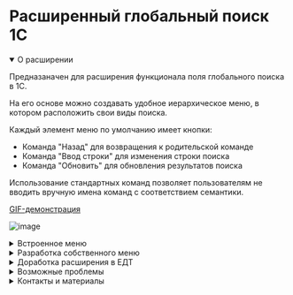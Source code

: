 # Расширенный глобальный поиск 1С

<details open>
  <summary> О расширении </summary>

Предназаначен для расширения функционала поля глобального поиска в 1С.

На его основе можно создавать удобное иерархическое меню, в котором расположить свои виды поиска.

Каждый элемент меню по умолчанию имеет кнопки:

- Команда "Назад" для возвращения к родительской команде
- Команда "Ввод строки" для изменения строки поиска
- Команда "Обновить" для обновления результатов поиска

Использование стандартных команд позволяет пользователям не вводить вручную имена команд с соответствием семантики.

[GIF-демонстрация](https://infostart.ru/upload/iblock/510/510acc8b7cae80c3908af203074d5ac5.gif)

![image](https://user-images.githubusercontent.com/42138875/226562486-7140f457-9141-4dd7-a0ed-8065f40b9d42.png)

</details>

<details>
  <summary> Встроенное меню </summary>

Расширение имеет встроенное меню для демонстрации возможностей. Активируется оно символом "\\".

<h3>Поиск по метаданным</h3>
  Позволяет искать метаданные по именам и синонимам. С фильтром по типу метаданных и без.
<details>
  <summary>Скриншоты</summary>
  <img src="https://user-images.githubusercontent.com/42138875/226563371-89a20078-391f-40f8-8616-159ba85f9cd4.png">
  <img src="https://user-images.githubusercontent.com/42138875/226563442-7a66b786-c3b5-46dc-b5a6-2aacd5e0df73.png">
  <img src="https://user-images.githubusercontent.com/42138875/226563606-872f1be6-2295-4cf0-bb39-54b30b138da3.png">
</details>

### Поиск по формам
  Позволяет искать по открытым формам. Формы можно активировать или закрывать.
  Дополнительно по форме можно искать элементы. Элемент можно активировать или дополнительно выделить заливкой.
<details>
  <summary>Скриншоты</summary>
  <img src="https://user-images.githubusercontent.com/42138875/226564901-85e8cd31-185d-49ae-ab5c-20b2d57e2a53.png">
  <img src="https://user-images.githubusercontent.com/42138875/226565075-bccd0562-aa63-46ad-a7b9-6301489892fd.png">
</details>

</details>

<details>
  <summary>Разработка собственного меню</summary>

## Разработка собственного меню

Расширение имеет переопределяемые модули для возможности создания своих меню. Все возможности переопределения можно увидеть в самих модулях, но основное:

` РГП_ГлобальныйПоискКлиентПереопределяемый.ПослеЗаполненияПараметровРасширенногоГлобальногоПоиска() `

В данный метод попадает структура ПараметрыПоиска. Описание можно посмотреть в `РГП_ГлобальныйПоискКлиент.ПараметрыРасширенногоГлобальногоПоиска`

Путем добавления команд в структуру можно создавать свои пункты иерархического меню. 
Все взаимодействие с пользователем берет на себя расширение, а разработчику нужно только создать свои методы для поиска и использовать в них при построении результата методы расширения.

## Примеры своих команд

Все команды должны иметь родителя. Все кроме "корневой", которая активируется путём ввода специального символа. Этот же символ далее будет являться разделителем команд.

В расширении есть предопределенное меню с корневой командой, использующей символ. Получить основную команду можно так:

` ОбщаяКоманда = ПараметрыПоиска.Команды.Получить("\"); `

Далее можно добавлять свои команды. Простой пример:

```
НашеМеню = РГП_ГлобальныйПоискКлиент.НоваяКомандаРасширенногоПоиска(ПараметрыПоиска, "Наше", ОбщаяКоманда);
НашеМеню.Представление = "Наше меню";
```

Можно добавить свою картинку:

```
НашеМеню.Картинка = БиблиотекаКартинок.ПоискДанных;
```

И подчиненные команды:

Команда при нажатии открывает форму:
```
Команда = РГП_ГлобальныйПоискКлиент.НоваяКомандаРасширенногоПоиска(ПараметрыПоиска, "К1", НашеМеню);
Команда.Представление = "Открыть форму";
Команда.ВыполняемоеДействие = РГП_ГлобальныйПоискКлиентСервер.ВыполняемоеДействиеОткрытияФормы("ОбщаяФорма.ОбщиеНастройки");
```

Команда при нажатии открывает значение:
```
Команда = РГП_ГлобальныйПоискКлиент.НоваяКомандаРасширенногоПоиска(ПараметрыПоиска, "К2", НашеМеню);
Команда.Представление = "Открыть значение";
Команда.ВыполняемоеДействие = РГП_ГлобальныйПоискКлиентСервер.ВыполняемоеДействиеОткрытияЗначения(ТекущаяДата()); 
```

Команда при нажатии выполняет описание оповещения:
```
Команда = РГП_ГлобальныйПоискКлиент.НоваяКомандаРасширенногоПоиска(ПараметрыПоиска, "К3", НашеМеню);
Команда.Представление = "Описание оповещения";
ОписаниеОповещения = РГП_ГлобальныйПоискКлиентСервер.ОписаниеОповещения("Процедура1", "Модуль1");
Команда.ВыполняемоеДействие = РГП_ГлобальныйПоискКлиентСервер.ВыполняемоеДействиеОписанияОповещения(ОписаниеОповещения);
```

При этом сигнатура описания будет такой:
```
// Выполнить что-то
// 
// Параметры:
//  ВыполняемоеДействие - см. РГП_ГлобальныйПоискКлиентСервер.ВыполняемоеДействие
//  ДополнительныеПараметры - Произвольный
Процедура Процедура1(ВыполняемоеДействие, ДополнительныеПараметры) Экспорт
	//Что-то делаем
КонецПроцедуры
```

Команда при нажатии выполняет план поиска:
```
Команда = РГП_ГлобальныйПоискКлиент.НоваяКомандаРасширенногоПоиска(ПараметрыПоиска, "К4", НашеМеню);
Команда.Представление = "План поиска";
ЭлементПлана = РГП_ГлобальныйПоискКлиент.ЭлементПланаГлобальногоПоискаКоманды("Процедура2", "Модуль1", Ложь);
Команда.ПланПоиска.Добавить(ЭлементПлана);
```

При этом так может выглядеть процедура плана поиска:
```
// Заполняем РезультатыПоиска, которые увидит пользователь
// 
// Параметры:
//  СтрокаПоиска - Строка - Полная строка (включая команды меню).
//  РезультатыПоиска - РезультатГлобальногоПоиска - Выходной параметр. Содержит результаты поиска.
//  ПараметрыВыполнения - см. ПараметрыВыполненияКомандыПоиска
Процедура Процедура2(Знач СтрокаПоиска, РезультатыПоиска, ПараметрыВыполнения) Экспорт

  //Во входящей строке находится полная строка (включая команды меню)
  //Если же нам нужна именно строка без команд, то можем взять её в параметрах выполнения
  СтрокаПоиска = ПараметрыВыполнения.СтрокаПоиска;

  //Здесь у нас находится ключ команды
  КлючКоманды = ПараметрыВыполнения.Ключ;

  //Так мы можем добавить результат поиска. При этом применяются те же объекты выполняемых действий
  ВыполняемоеДействие = РГП_ГлобальныйПоискКлиентСервер.ВыполняемоеДействиеОткрытияЗначения(ТекущаяДата());
  РГП_ГлобальныйПоискКлиентСервер.ДобавитьЭлементРезультатаГлобальногоПоиска(
    РезультатыПоиска, ВыполняемоеДействие, "Текущая дата");

КонецПроцедуры
```

### Ограничения команд

Если доступность команды должна зависеть от прав или ролей пользователя, то для этого можно использовать функции расширения, которые кэшируют получения данных с сервера:

```
Процедура ПослеЗаполненияПараметровРасширенногоГлобальногоПоиска(ПараметрыПоиска) Экспорт

  КомандаПоиска = РГП_ГлобальныйПоискКлиент.ОписаниеКомандыПоискаПоФормам(ПараметрыПоиска);

  //Ограничение на полноправного пользователя (БСП)
  КомандаПоиска.Использование = РГП_ГлобальныйПоискКлиентСервер.ЭтоПолноправныйПользователь(ПараметрыПоиска);

  //Ограничение по конкретной роли
  КомандаПоиска.Использование = РГП_ГлобальныйПоискКлиентСервер.РолиДоступны(ПараметрыПоиска, "АдминистраторСистемы");

  //Ограничение по конкретному праву
  КомандаПоиска.Использование = РГП_ГлобальныйПоискКлиентСервер.ЕстьПравоДоступа(ПараметрыПоиска, "Администрирование");

КонецПроцедуры
```

### Серверные данные

Чтобы оптимизировать получение данных о правах и ролях, можно использовать переопределяемый модуль РГП_ГлобальныйПоискСерверПереопределяемый.
Тут же можно получить какие-то данные с сервера, которые потом пригодятся в Клиентском переопределяемом модуле для настройки команд.

```
Процедура ПередЗаполнениемПараметровРасширенногоГлобальногоПоиска(Параметры) Экспорт

  РГП_ГлобальныйПоискКлиентСервер.ДополнитьКэшРолейПользователей(Параметры, "АдминистраторСистемы");
  РГП_ГлобальныйПоискКлиентСервер.ДополнитьКэшПравПользователей(Параметры, "Администрирование");
  Параметры.ДополнительныеПараметры.Вставить("МоиДанные");

КонецПроцедуры
```

### Подробнее

Для понимания всех используемых возможностей можно посомтреть встроенные стандартные пункты меню в расширении.

В [данном видео](https://youtu.be/8KJ0HJLL4hc) можено посмотреть сам принцип доработки поля глобального поиска, а так же примеры использования расширения

</details>

<details>
  <summary> Доработка расширения в ЕДТ </summary>

## Доработка расширения в ЕДТ

Если вы хотите как-то доработать данную "платформу" для расширения глобального поиска, то:

- Расширение разрабатывается на EDT (на данный момент версии 2022.1.5) с использованием строгой типизации
- Так как это расширение, то нужна основная конфигурация. Я веду разработку на своём форке БСП: https://github.com/SeiOkami/ssl_3_1_edt
- Когда у нас уже есть основной проект, то необходимо импортировать проект расширения. Можно сделать импорт напрямую из моего репозитория или же сделать свой при помощи форка моего репозитория.
- Когда определились с репозиторием, то в ЕДТ в навигаторе нажимаем Правой кнопкой мыши по пустому месту → выбираем Импорт →И далее указываем ссылку клонирования репозитория из гитхаб и проходим по всем пунктам импорта
- После успешного импорта необходимо обновить основное приложение (базу) из проекта с галочкой “Загрузить конфигурацию полностью”
- Зайти в конфигуратор базы и снять все флажки расширения кроме “Активно”

</details>

<details>
  <summary> Возможные проблемы </summary>

## Возможные проблемы
Начиная с версии 8.3.22 при добавлении расширения _в режиме предриятия_ может возникать ошибки по типу:

` Не найден метод "ПриГлобальномПоиске", указанный в аннотации метода "РГП_ПриГлобальномПоиске" `

Такое возникает, если в конфигурации нет стандартного метода в модуле приложения, но расширение пытается его переопределить.

Но расширение всё равно будет работать. Его нужно **добавлять в режиме конфигуратора**.

</details>

<details>
  <summary> Контакты и материалы </summary>

## Контакты и материалы

- [Страница проекта](https://github.com/SeiOkami/AdvancedGlobalSearchOneS)
- [Обзорная статья на Инфостарт](https://infostart.ru/public/1833872/?ref=1159)
- [Проект на FastCode](https://fastcode.im/Store/8222)
- [Видео с демонстрацией](https://youtu.be/8KJ0HJLL4hc)
- [Новости проекта](https://t.me/JuniorOneS)
- [По всем вопросам](https://t.me/SeiOkami)

</details>
